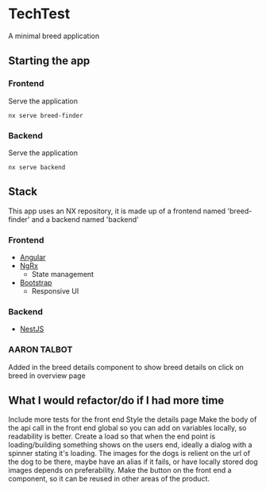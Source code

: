 # TechTest

A minimal breed application

## Starting the app

### Frontend

Serve the application

```
nx serve breed-finder
```

### Backend

Serve the application

```
nx serve backend
```

## Stack

This app uses an NX repository, it is made up of a frontend named 'breed-finder' and a backend named 'backend'

### Frontend

- [Angular](https://angular.io/)
- [NgRx](https://ngrx.io/)
  - State management
- [Bootstrap](https://getbootstrap.com/)
  - Responsive UI

### Backend

- [NestJS](https://nestjs.com/)

### AARON TALBOT

Added in the breed details component to show breed details on click on breed in overview page

## What I would refactor/do if I had more time

Include more tests for the front end
Style the details page
Make the body of the api call in the front end global so you can add on variables locally, so readability is better.
Create a load so that when the end point is loading/building something shows on the users end, ideally a dialog with a spinner stating it's loading.
The images for the dogs is relient on the url of the dog to be there, maybe have an alias if it fails, or have locally stored dog images depends on preferability.
Make the button on the front end a component, so it can be reused in other areas of the product.
